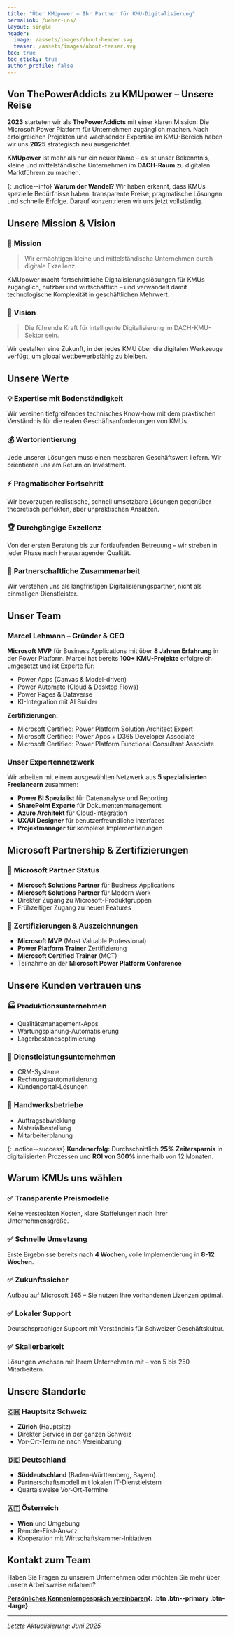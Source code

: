 ```yaml
---
title: "Über KMUpower – Ihr Partner für KMU-Digitalisierung"
permalink: /ueber-uns/
layout: single
header:
  image: /assets/images/about-header.svg
  teaser: /assets/images/about-teaser.svg
toc: true
toc_sticky: true
author_profile: false
---
```


## Von ThePowerAddicts zu KMUpower – Unsere Reise

**2023** starteten wir als **ThePowerAddicts** mit einer klaren Mission: Die Microsoft Power Platform für Unternehmen zugänglich machen. Nach erfolgreichen Projekten und wachsender Expertise im KMU-Bereich haben wir uns **2025** strategisch neu ausgerichtet.

**KMUpower** ist mehr als nur ein neuer Name – es ist unser Bekenntnis, kleine und mittelständische Unternehmen im **DACH-Raum** zu digitalen Marktführern zu machen.

{: .notice--info}
**Warum der Wandel?** Wir haben erkannt, dass KMUs spezielle Bedürfnisse haben: transparente Preise, pragmatische Lösungen und schnelle Erfolge. Darauf konzentrieren wir uns jetzt vollständig.

## Unsere Mission & Vision

### 🎯 **Mission**
> Wir ermächtigen kleine und mittelständische Unternehmen durch digitale Exzellenz.

KMUpower macht fortschrittliche Digitalisierungslösungen für KMUs zugänglich, nutzbar und wirtschaftlich – und verwandelt damit technologische Komplexität in geschäftlichen Mehrwert.

### 🚀 **Vision**
> Die führende Kraft für intelligente Digitalisierung im DACH-KMU-Sektor sein.

Wir gestalten eine Zukunft, in der jedes KMU über die digitalen Werkzeuge verfügt, um global wettbewerbsfähig zu bleiben.

## Unsere Werte

### 💡 **Expertise mit Bodenständigkeit**
Wir vereinen tiefgreifendes technisches Know-how mit dem praktischen Verständnis für die realen Geschäftsanforderungen von KMUs.

### 💰 **Wertorientierung**
Jede unserer Lösungen muss einen messbaren Geschäftswert liefern. Wir orientieren uns am Return on Investment.

### ⚡ **Pragmatischer Fortschritt**
Wir bevorzugen realistische, schnell umsetzbare Lösungen gegenüber theoretisch perfekten, aber unpraktischen Ansätzen.

### 🏆 **Durchgängige Exzellenz**
Von der ersten Beratung bis zur fortlaufenden Betreuung – wir streben in jeder Phase nach herausragender Qualität.

### 🤝 **Partnerschaftliche Zusammenarbeit**
Wir verstehen uns als langfristigen Digitalisierungspartner, nicht als einmaligen Dienstleister.

## Unser Team

### Marcel Lehmann – Gründer & CEO

**Microsoft MVP** für Business Applications mit über **8 Jahren Erfahrung** in der Power Platform. Marcel hat bereits **100+ KMU-Projekte** erfolgreich umgesetzt und ist Experte für:

- Power Apps (Canvas & Model-driven)
- Power Automate (Cloud & Desktop Flows)
- Power Pages & Dataverse
- KI-Integration mit AI Builder

**Zertifizierungen:**
- Microsoft Certified: Power Platform Solution Architect Expert
- Microsoft Certified: Power Apps + D365 Developer Associate
- Microsoft Certified: Power Platform Functional Consultant Associate

### Unser Expertennetzwerk

Wir arbeiten mit einem ausgewählten Netzwerk aus **5 spezialisierten Freelancern** zusammen:

- **Power BI Spezialist** für Datenanalyse und Reporting
- **SharePoint Experte** für Dokumentenmanagement
- **Azure Architekt** für Cloud-Integration
- **UX/UI Designer** für benutzerfreundliche Interfaces
- **Projektmanager** für komplexe Implementierungen

## Microsoft Partnership & Zertifizierungen

### 🏅 **Microsoft Partner Status**
- **Microsoft Solutions Partner** für Business Applications
- **Microsoft Solutions Partner** für Modern Work
- Direkter Zugang zu Microsoft-Produktgruppen
- Frühzeitiger Zugang zu neuen Features

### 📜 **Zertifizierungen & Auszeichnungen**
- **Microsoft MVP** (Most Valuable Professional)
- **Power Platform Trainer** Zertifizierung
- **Microsoft Certified Trainer** (MCT)
- Teilnahme an der **Microsoft Power Platform Conference**

## Unsere Kunden vertrauen uns

### 🏭 **Produktionsunternehmen**
- Qualitätsmanagement-Apps
- Wartungsplanung-Automatisierung
- Lagerbestandsoptimierung

### 🏢 **Dienstleistungsunternehmen**
- CRM-Systeme
- Rechnungsautomatisierung
- Kundenportal-Lösungen

### 🔧 **Handwerksbetriebe**
- Auftragsabwicklung
- Materialbestellung
- Mitarbeiterplanung

{: .notice--success}
**Kundenerfolg:** Durchschnittlich **25% Zeitersparnis** in digitalisierten Prozessen und **ROI von 300%** innerhalb von 12 Monaten.

## Warum KMUs uns wählen

### ✅ **Transparente Preismodelle**
Keine versteckten Kosten, klare Staffelungen nach Ihrer Unternehmensgröße.

### ✅ **Schnelle Umsetzung**
Erste Ergebnisse bereits nach **4 Wochen**, volle Implementierung in **8-12 Wochen**.

### ✅ **Zukunftssicher**
Aufbau auf Microsoft 365 – Sie nutzen Ihre vorhandenen Lizenzen optimal.

### ✅ **Lokaler Support**
Deutschsprachiger Support mit Verständnis für Schweizer Geschäftskultur.

### ✅ **Skalierbarkeit**
Lösungen wachsen mit Ihrem Unternehmen mit – von 5 bis 250 Mitarbeitern.

## Unsere Standorte

### 🇨🇭 **Hauptsitz Schweiz**
- **Zürich** (Hauptsitz)
- Direkter Service in der ganzen Schweiz
- Vor-Ort-Termine nach Vereinbarung

### 🇩🇪 **Deutschland**
- **Süddeutschland** (Baden-Württemberg, Bayern)
- Partnerschaftsmodell mit lokalen IT-Dienstleistern
- Quartalsweise Vor-Ort-Termine

### 🇦🇹 **Österreich**
- **Wien** und Umgebung
- Remote-First-Ansatz
- Kooperation mit Wirtschaftskammer-Initiativen

## Kontakt zum Team

Haben Sie Fragen zu unserem Unternehmen oder möchten Sie mehr über unsere Arbeitsweise erfahren?

**[Persönliches Kennenlerngespräch vereinbaren](/kontakt/){: .btn .btn--primary .btn--large}**

---

*Letzte Aktualisierung: Juni 2025*
